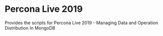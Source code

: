 # Percona Live 2019

Provides the scripts for Percona Live 2019 - Managing Data and Operation Distribution In MongoDB

  
